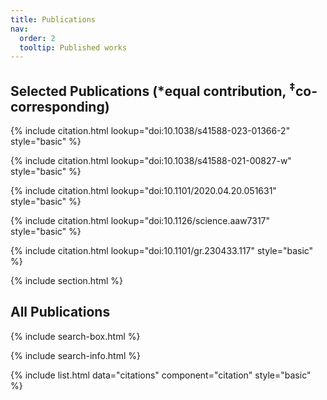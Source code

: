```yaml
---
title: Publications
nav:
  order: 2
  tooltip: Published works
---
```


## Selected Publications (<span>&#42;</span>equal contribution, <sup>‡</sup>co-corresponding)

{% include citation.html lookup="doi:10.1038/s41588-023-01366-2" style="basic" %}

{% include citation.html lookup="doi:10.1038/s41588-021-00827-w" style="basic" %}

{% include citation.html lookup="doi:10.1101/2020.04.20.051631" style="basic" %}

{% include citation.html lookup="doi:10.1126/science.aaw7317" style="basic" %}

{% include citation.html lookup="doi:10.1101/gr.230433.117" style="basic" %}

{% include section.html %}

## All Publications

{% include search-box.html %}

{% include search-info.html %}

{% include list.html data="citations" component="citation" style="basic" %}
